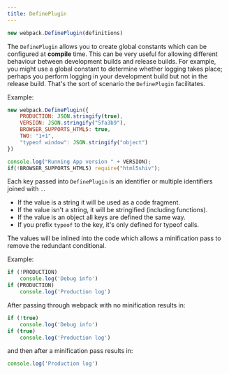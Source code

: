 ```yaml
---
title: DefinePlugin
---
```


``` javascript
new webpack.DefinePlugin(definitions)
```

The `DefinePlugin` allows you to create global constants which can be configured at **compile** time. This can be very useful for allowing different behaviour between development builds and release builds.  For example, you might use a global constant to determine whether logging takes place; perhaps you perform logging in your development build but not in the release build.  That's the sort of scenario the `DefinePlugin` facilitates.

Example:

``` javascript
new webpack.DefinePlugin({
	PRODUCTION: JSON.stringify(true),
	VERSION: JSON.stringify("5fa3b9"),
	BROWSER_SUPPORTS_HTML5: true,
	TWO: "1+1",
	"typeof window": JSON.stringify("object")
})
```

``` javascript
console.log("Running App version " + VERSION);
if(!BROWSER_SUPPORTS_HTML5) require("html5shiv");
```

Each key passed into `DefinePlugin` is an identifier or multiple identifiers joined with `.`.

* If the value is a string it will be used as a code fragment.
* If the value isn't a string, it will be stringified (including functions).
* If the value is an object all keys are defined the same way.
* If you prefix `typeof` to the key, it's only defined for typeof calls.

The values will be inlined into the code which allows a minification pass to remove the redundant conditional.

Example:

``` javascript
if (!PRODUCTION)
	console.log('Debug info')
if (PRODUCTION)
	console.log('Production log')
`````
After passing through webpack with no minification results in:

``` javascript
if (!true)
	console.log('Debug info')
if (true)
	console.log('Production log')
```

and then after a minification pass results in:

``` javascript
console.log('Production log')
```
